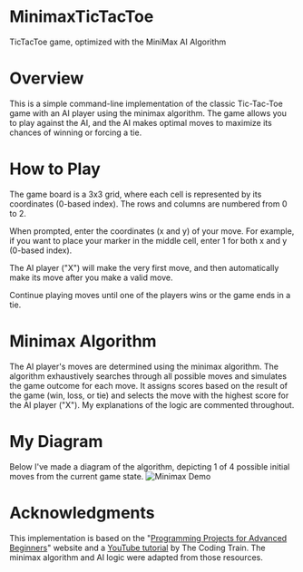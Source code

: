 # MinimaxTicTacToe
TicTacToe game, optimized with the MiniMax AI Algorithm

# Overview
This is a simple command-line implementation of the classic Tic-Tac-Toe game with an AI player using the minimax algorithm. The game allows you to play against the AI, and the AI makes optimal moves to maximize its chances of winning or forcing a tie.

# How to Play
The game board is a 3x3 grid, where each cell is represented by its coordinates (0-based index). The rows and columns are numbered from 0 to 2.

When prompted, enter the coordinates (x and y) of your move. For example, if you want to place your marker in the middle cell, enter 1 for both x and y (0-based index).

The AI player ("X") will make the very first move, and then automatically make its move after you make a valid move.

Continue playing moves until one of the players wins or the game ends in a tie.

# Minimax Algorithm
The AI player's moves are determined using the minimax algorithm. The algorithm exhaustively searches through all possible moves and simulates the game outcome for each move. It assigns scores based on the result of the game (win, loss, or tie) and selects the move with the highest score for the AI player ("X"). My explanations of the logic are commented throughout.

# My Diagram
Below I've made a diagram of the algorithm, depicting 1 of 4 possible initial moves from the current game state.
![Minimax Demo](https://github.com/AnvitaGanugapati/MinimaxTicTacToe/assets/123125052/32e749ad-5ac1-4932-a494-aca0c36f1ab8)


# Acknowledgments
This implementation is based on the "[Programming Projects for Advanced Beginners](https://robertheaton.com/2018/10/09/programming-projects-for-advanced-beginners-3-b/)" website and a [YouTube tutorial](https://www.youtube.com/watch?v=trKjYdBASyQ&ab_channel=TheCodingTrain) by The Coding Train. The minimax algorithm and AI logic were adapted from those resources.

